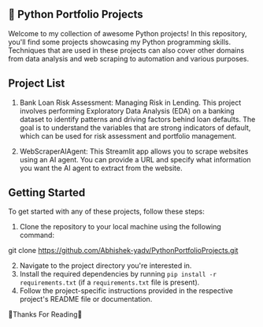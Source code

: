 
## 🐍 Python Portfolio Projects

Welcome to my collection of awesome Python projects! In this repository, you'll find some projects
showcasing my Python programming skills. Techniques that are used in these projects can also cover other domains 
from data analysis and web scraping to automation and various purposes.

## Project List

1. Bank Loan Risk Assessment: Managing Risk in Lending. This project involves performing
Exploratory Data Analysis (EDA) on a banking dataset to identify patterns and driving factors
behind loan defaults. The goal is to understand the variables that are strong indicators of default,
which can be used for risk assessment and portfolio management.

2. WebScraperAIAgent: This Streamlit app allows you to scrape websites using an AI agent.
You can provide a URL and specify what information you want the AI agent to extract from the website.


## Getting Started
To get started with any of these projects, follow these steps:
1. Clone the repository to your local machine using the following command:

git clone https://github.com/Abhishek-yadv/PythonPortfolioProjects.git

2. Navigate to the project directory you're interested in.
3. Install the required dependencies by running `pip install -r requirements.txt` (if a `requirements.txt` file is present).
4. Follow the project-specific instructions provided in the respective project's README file or documentation.

🙏Thanks For Reading📖
